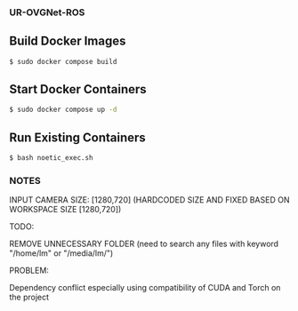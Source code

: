 ### UR-OVGNet-ROS

## Build Docker Images

```bash
$ sudo docker compose build
```

## Start Docker Containers

```bash
$ sudo docker compose up -d
```

## Run Existing Containers

```bash
$ bash noetic_exec.sh
```

### NOTES

INPUT CAMERA SIZE: [1280,720] (HARDCODED SIZE AND FIXED BASED ON WORKSPACE SIZE [1280,720])

TODO:

REMOVE UNNECESSARY FOLDER (need to search any files with keyword "/home/lm" or "/media/lm/")

PROBLEM:

Dependency conflict especially using compatibility of CUDA and Torch on the project
